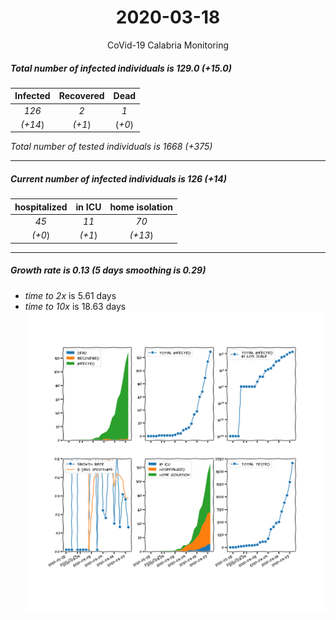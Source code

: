 <div align='center'>

# 2020-03-18
CoVid-19 Calabria Monitoring
</div>

##### Total number of infected individuals is 129.0 (+15.0)
Infected | Recovered | Dead
:---: | :---: | :---:
*126* | *2* | *1*
*(+14*) | *(+1*) | (*+0*)

*Total number of tested individuals is 1668 (+375)*
***
##### Current number of infected individuals is 126 (+14)
hospitalized | in ICU | home isolation
:---: | :---: | :---:
*45* |*11* |*70*
*(+0*) |*(+1*) |*(+13*)
***
##### Growth rate is 0.13 (5 days smoothing is 0.29)
- *time to 2x* is 5.61 days
- *time to 10x* is 18.63 days
![stats][stats]

[stats]: stats_Calabria.png
